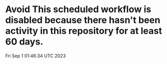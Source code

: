 # Avoid This scheduled workflow is disabled because there hasn't been activity in this repository for at least 60 days.
Fri Sep  1 01:46:34 UTC 2023

